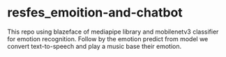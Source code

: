 # resfes_emoition-and-chatbot
This repo using blazeface of mediapipe library and mobilenetv3 classifier for emotion recognition. Follow by the emotion predict from model we convert text-to-speech and play a music base their emotion.
